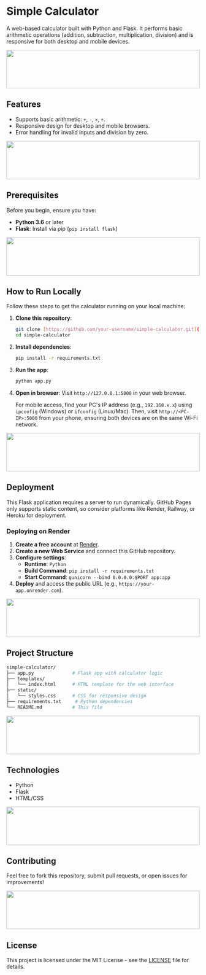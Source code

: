 # Simple Calculator

A web-based calculator built with Python and Flask. It performs basic arithmetic operations (addition, subtraction, multiplication, division) and is responsive for both desktop and mobile devices.

<img height="100px" width="100%" src="https://media1.giphy.com/media/v1.Y2lkPTc5MGI3NjExdHh4aDhsMHF6dmI4b3pybWR2bWlhdDJ2dXI0bzBjanAxaDdtZzdzZCZlcD12MV9pbnRlcm5hbF9naWZfYnlfaWQmY3Q9cw/TIj8cbzWYKnE9ul3ab/giphy.gif"  />

## Features

* Supports basic arithmetic: `+`, `-`, `×`, `÷`.
* Responsive design for desktop and mobile browsers.
* Error handling for invalid inputs and division by zero.

<img height="100px" width="100%" src="https://media1.giphy.com/media/v1.Y2lkPTc5MGI3NjExdHh4aDhsMHF6dmI4b3pybWR2bWlhdDJ2dXI0bzBjanAxaDdtZzdzZCZlcD12MV9pbnRlcm5hbF9naWZfYnlfaWQmY3Q9cw/TIj8cbzWYKnE9ul3ab/giphy.gif"  />

## Prerequisites

Before you begin, ensure you have:

* **Python 3.6** or later
* **Flask**: Install via pip (`pip install flask`)

<img height="100px" width="100%" src="https://media1.giphy.com/media/v1.Y2lkPTc5MGI3NjExdHh4aDhsMHF6dmI4b3pybWR2bWlhdDJ2dXI0bzBjanAxaDdtZzdzZCZlcD12MV9pbnRlcm5hbF9naWZfYnlfaWQmY3Q9cw/TIj8cbzWYKnE9ul3ab/giphy.gif"  />

## How to Run Locally

Follow these steps to get the calculator running on your local machine:

1.  **Clone this repository**:
    ```bash
    git clone [https://github.com/your-username/simple-calculator.git](https://github.com/your-username/simple-calculator.git)
    cd simple-calculator
    ```
2.  **Install dependencies**:
    ```bash
    pip install -r requirements.txt
    ```
3.  **Run the app**:
    ```bash
    python app.py
    ```
4.  **Open in browser**: Visit `http://127.0.0.1:5000` in your web browser.

    For mobile access, find your PC's IP address (e.g., `192.168.x.x`) using `ipconfig` (Windows) or `ifconfig` (Linux/Mac). Then, visit `http://<PC-IP>:5000` from your phone, ensuring both devices are on the same Wi-Fi network.

<img height="100px" width="100%" src="https://media1.giphy.com/media/v1.Y2lkPTc5MGI3NjExdHh4aDhsMHF6dmI4b3pybWR2bWlhdDJ2dXI0bzBjanAxaDdtZzdzZCZlcD12MV9pbnRlcm5hbF9naWZfYnlfaWQmY3Q9cw/TIj8cbzWYKnE9ul3ab/giphy.gif"  />

## Deployment

This Flask application requires a server to run dynamically. GitHub Pages only supports static content, so consider platforms like Render, Railway, or Heroku for deployment.

### Deploying on Render

1.  **Create a free account** at [Render](https://render.com/).
2.  **Create a new Web Service** and connect this GitHub repository.
3.  **Configure settings**:
    * **Runtime**: `Python`
    * **Build Command**: `pip install -r requirements.txt`
    * **Start Command**: `gunicorn --bind 0.0.0.0:$PORT app:app`
4.  **Deploy** and access the public URL (e.g., `https://your-app.onrender.com`).

<img height="100px" width="100%" src="https://media1.giphy.com/media/v1.Y2lkPTc5MGI3NjExdHh4aDhsMHF6dmI4b3pybWR2bWlhdDJ2dXI0bzBjanAxaDdtZzdzZCZlcD12MV9pbnRlcm5hbF9naWZfYnlfaWQmY3Q9cw/TIj8cbzWYKnE9ul3ab/giphy.gif"  />

## Project Structure

```bash
simple-calculator/
├── app.py              # Flask app with calculator logic
├── templates/
│   └── index.html      # HTML template for the web interface
├── static/
│   └── styles.css      # CSS for responsive design
├── requirements.txt     # Python dependencies
└── README.md           # This file
```

<img height="100px" width="100%" src="https://media1.giphy.com/media/v1.Y2lkPTc5MGI3NjExdHh4aDhsMHF6dmI4b3pybWR2bWlhdDJ2dXI0bzBjanAxaDdtZzdzZCZlcD12MV9pbnRlcm5hbF9naWZfYnlfaWQmY3Q9cw/TIj8cbzWYKnE9ul3ab/giphy.gif"  />

## Technologies

* Python
* Flask
* HTML/CSS

<img height="100px" width="100%" src="https://media1.giphy.com/media/v1.Y2lkPTc5MGI3NjExdHh4aDhsMHF6dmI4b3pybWR2bWlhdDJ2dXI0bzBjanAxaDdtZzdzZCZlcD12MV9pbnRlcm5hbF9naWZfYnlfaWQmY3Q9cw/TIj8cbzWYKnE9ul3ab/giphy.gif"  />

## Contributing

Feel free to fork this repository, submit pull requests, or open issues for improvements!

<img height="100px" width="100%" src="https://media1.giphy.com/media/v1.Y2lkPTc5MGI3NjExdHh4aDhsMHF6dmI4b3pybWR2bWlhdDJ2dXI0bzBjanAxaDdtZzdzZCZlcD12MV9pbnRlcm5hbF9naWZfYnlfaWQmY3Q9cw/TIj8cbzWYKnE9ul3ab/giphy.gif"  />

## License

This project is licensed under the MIT License - see the [LICENSE](https://github.com/RissMorisson/CalculatorFlask/blob/main/LICENSE) file for details.

